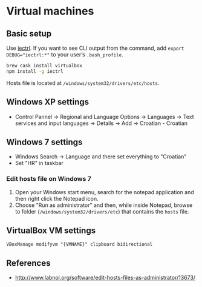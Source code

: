 # Virtual machines

## Basic setup

Use [iectrl](http://xdissent.github.io/iectrl/). If you want to see CLI output from the command, add `export DEBUG="iectrl:*"` to your user’s `.bash_profile`.

```sh
brew cask install virtualbox
npm install -g iectrl
```

Hosts file is located at `/windows/system32/drivers/etc/hosts`.

## Windows XP settings

* Control Pannel → Regional and Language Options → Languages → Text services and input languages → Details → Add → Croatian - Croatian

## Windows 7 settings

* Windows Search → Language and there set everything to "Croatian"
* Set "HR" in taskbar

### Edit hosts file on Windows 7

1. Open your Windows start menu, search for the notepad application and then right click the Notepad icon.
1. Choose "Run as administrator" and then, while inside Notepad, browse to folder (`/windows/system32/drivers/etc`) that contains the `hosts` file.

## VirtualBox VM settings

```
VBoxManage modifyvm "{VMNAME}" clipboard bidirectional
```

## References

* http://www.labnol.org/software/edit-hosts-files-as-administrator/13673/
